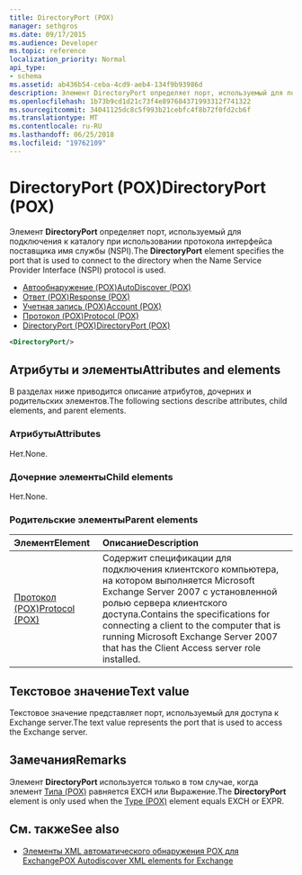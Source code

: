 ```yaml
---
title: DirectoryPort (POX)
manager: sethgros
ms.date: 09/17/2015
ms.audience: Developer
ms.topic: reference
localization_priority: Normal
api_type:
- schema
ms.assetid: ab436b54-ceba-4cd9-aeb4-134f9b93986d
description: Элемент DirectoryPort определяет порт, используемый для подключения к каталогу при использовании протокола интерфейса поставщика имя службы (NSPI).
ms.openlocfilehash: 1b73b9cd1d21c73f4e897684371993312f741322
ms.sourcegitcommit: 34041125dc8c5f993b21cebfc4f8b72f0fd2cb6f
ms.translationtype: MT
ms.contentlocale: ru-RU
ms.lasthandoff: 06/25/2018
ms.locfileid: "19762109"
---
```

# <a name="directoryport-pox"></a><span data-ttu-id="1b428-103">DirectoryPort (POX)</span><span class="sxs-lookup"><span data-stu-id="1b428-103">DirectoryPort (POX)</span></span>

<span data-ttu-id="1b428-104">Элемент **DirectoryPort** определяет порт, используемый для подключения к каталогу при использовании протокола интерфейса поставщика имя службы (NSPI).</span><span class="sxs-lookup"><span data-stu-id="1b428-104">The **DirectoryPort** element specifies the port that is used to connect to the directory when the Name Service Provider Interface (NSPI) protocol is used.</span></span> 
  
- [<span data-ttu-id="1b428-105">Автообнаружение (POX)</span><span class="sxs-lookup"><span data-stu-id="1b428-105">AutoDiscover (POX)</span></span>](autodiscover-pox.md) 
- [<span data-ttu-id="1b428-106">Ответ (POX)</span><span class="sxs-lookup"><span data-stu-id="1b428-106">Response (POX)</span></span>](response-pox.md)  
- [<span data-ttu-id="1b428-107">Учетная запись (POX)</span><span class="sxs-lookup"><span data-stu-id="1b428-107">Account (POX)</span></span>](account-pox.md)  
- [<span data-ttu-id="1b428-108">Протокол (POX)</span><span class="sxs-lookup"><span data-stu-id="1b428-108">Protocol (POX)</span></span>](protocol-pox.md)  
- [<span data-ttu-id="1b428-109">DirectoryPort (POX)</span><span class="sxs-lookup"><span data-stu-id="1b428-109">DirectoryPort (POX)</span></span>](directoryport-pox.md)
  
```xml
<DirectoryPort/>
```

## <a name="attributes-and-elements"></a><span data-ttu-id="1b428-110">Атрибуты и элементы</span><span class="sxs-lookup"><span data-stu-id="1b428-110">Attributes and elements</span></span>

<span data-ttu-id="1b428-111">В разделах ниже приводится описание атрибутов, дочерних и родительских элементов.</span><span class="sxs-lookup"><span data-stu-id="1b428-111">The following sections describe attributes, child elements, and parent elements.</span></span>
  
### <a name="attributes"></a><span data-ttu-id="1b428-112">Атрибуты</span><span class="sxs-lookup"><span data-stu-id="1b428-112">Attributes</span></span>

<span data-ttu-id="1b428-113">Нет.</span><span class="sxs-lookup"><span data-stu-id="1b428-113">None.</span></span>
  
### <a name="child-elements"></a><span data-ttu-id="1b428-114">Дочерние элементы</span><span class="sxs-lookup"><span data-stu-id="1b428-114">Child elements</span></span>

<span data-ttu-id="1b428-115">Нет.</span><span class="sxs-lookup"><span data-stu-id="1b428-115">None.</span></span>
  
### <a name="parent-elements"></a><span data-ttu-id="1b428-116">Родительские элементы</span><span class="sxs-lookup"><span data-stu-id="1b428-116">Parent elements</span></span>

|<span data-ttu-id="1b428-117">**Элемент**</span><span class="sxs-lookup"><span data-stu-id="1b428-117">**Element**</span></span>|<span data-ttu-id="1b428-118">**Описание**</span><span class="sxs-lookup"><span data-stu-id="1b428-118">**Description**</span></span>|
|:-----|:-----|
|[<span data-ttu-id="1b428-119">Протокол (POX)</span><span class="sxs-lookup"><span data-stu-id="1b428-119">Protocol (POX)</span></span>](protocol-pox.md) <br/> |<span data-ttu-id="1b428-120">Содержит спецификации для подключения клиентского компьютера, на котором выполняется Microsoft Exchange Server 2007 с установленной ролью сервера клиентского доступа.</span><span class="sxs-lookup"><span data-stu-id="1b428-120">Contains the specifications for connecting a client to the computer that is running Microsoft Exchange Server 2007 that has the Client Access server role installed.</span></span>  <br/> |
   
## <a name="text-value"></a><span data-ttu-id="1b428-121">Текстовое значение</span><span class="sxs-lookup"><span data-stu-id="1b428-121">Text value</span></span>

<span data-ttu-id="1b428-122">Текстовое значение представляет порт, используемый для доступа к Exchange server.</span><span class="sxs-lookup"><span data-stu-id="1b428-122">The text value represents the port that is used to access the Exchange server.</span></span>
  
## <a name="remarks"></a><span data-ttu-id="1b428-123">Замечания</span><span class="sxs-lookup"><span data-stu-id="1b428-123">Remarks</span></span>

<span data-ttu-id="1b428-124">Элемент **DirectoryPort** используется только в том случае, когда элемент [Типа (POX)](type-pox.md) равняется EXCH или Выражение.</span><span class="sxs-lookup"><span data-stu-id="1b428-124">The **DirectoryPort** element is only used when the [Type (POX)](type-pox.md) element equals EXCH or EXPR.</span></span> 
  
## <a name="see-also"></a><span data-ttu-id="1b428-125">См. также</span><span class="sxs-lookup"><span data-stu-id="1b428-125">See also</span></span>

- [<span data-ttu-id="1b428-126">Элементы XML автоматического обнаружения POX для Exchange</span><span class="sxs-lookup"><span data-stu-id="1b428-126">POX Autodiscover XML elements for Exchange</span></span>](pox-autodiscover-xml-elements-for-exchange.md)

